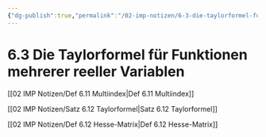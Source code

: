 ```yaml
---
{"dg-publish":true,"permalink":"/02-imp-notizen/6-3-die-taylorformel-fuer-funktionen-mehrerer-reeller-variablen/"}
---
```


# 6.3 Die Taylorformel für Funktionen mehrerer reeller Variablen
[[02 IMP Notizen/Def 6.11 Multiindex|Def 6.11 Multiindex]]

[[02 IMP Notizen/Satz 6.12 Taylorformel|Satz 6.12 Taylorformel]]

[[02 IMP Notizen/Def 6.12 Hesse-Matrix|Def 6.12 Hesse-Matrix]]	